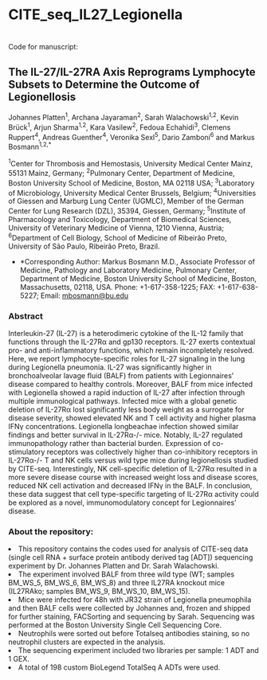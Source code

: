 # CITE_seq_IL27_Legionella <h1>
Code for manuscript: <h2> The IL-27/IL-27RA Axis Reprograms Lymphocyte Subsets to Determine the Outcome of Legionellosis </h2>
Johannes Platten<sup>1</sup>, Archana Jayaraman<sup>2</sup>, Sarah Walachowski<sup>1,2</sup>, Kevin Brück<sup>1</sup>, Arjun Sharma<sup>1,2</sup>, Kara Vasilew<sup>2</sup>, Fedoua Echahidi<sup>3</sup>, Clemens Ruppert<sup>4</sup>, Andreas Guenther<sup>4</sup>, Veronika Sexl<sup>5</sup>, Dario Zamboni<sup>6</sup> and Markus Bosmann<sup>1,2,*</sup>

<sup>1</sup>Center for Thrombosis and Hemostasis, University Medical Center Mainz, 55131 Mainz, Germany; <sup>2</sup>Pulmonary Center, Department of Medicine, Boston University School of Medicine, Boston, MA 02118 USA; <sup>3</sup>Laboratory of Microbiology, University Medical Center Brussels, Belgium; <sup>4</sup>Universities of Giessen and Marburg Lung Center (UGMLC), Member of the German Center for Lung Research (DZL), 35394, Giessen, Germany; <sup>5</sup>Institute of Pharmacology and Toxicology, Department of Biomedical Sciences, University of Veterinary Medicine of Vienna, 1210 Vienna, Austria; <sup>6</sup>Department of Cell Biology, School of Medicine of Ribeirão Preto, University of São Paulo, Ribeirão Preto, Brazil.
- *Corresponding Author: Markus Bosmann M.D., Associate Professor of Medicine, Pathology and Laboratory Medicine, Pulmonary Center, Department of Medicine, Boston University School of Medicine, Boston, Massachusetts, 02118, USA. Phone: +1-617-358-1225; FAX: +1-617-638-5227; Email: mbosmann@bu.edu

<h3> Abstract </h3>
Interleukin-27 (IL-27) is a heterodimeric cytokine of the IL-12 family that functions through the IL-27Rα and gp130 receptors. IL-27 exerts contextual pro- and anti-inflammatory functions, which remain incompletely resolved. Here, we report lymphocyte-specific roles for IL-27 signaling in the lung during Legionella pneumonia. IL-27 was significantly higher in bronchoalveolar lavage fluid (BALF) from patients with Legionnaires’ disease compared to healthy controls. Moreover, BALF from mice infected with Legionella showed a rapid induction of IL-27 after infection through multiple immunological pathways. Infected mice with a global genetic deletion of IL-27Rα lost significantly less body weight as a surrogate for disease severity, showed elevated NK and T cell activity and higher plasma IFNγ concentrations. Legionella longbeachae infection showed similar findings and better survival in IL-27Rα-/- mice. Notably, IL-27 regulated immunopathology rather than bacterial burden. Expression of co-stimulatory receptors was collectively higher than co-inhibitory receptors in IL-27Rα-/- T and NK cells versus wild type mice during legionellosis studied by CITE-seq. Interestingly, NK cell-specific deletion of IL-27Rα resulted in a more severe disease course with increased weight loss and disease scores, reduced NK cell activation and decreased IFNγ in the BALF. In conclusion, these data suggest that cell type-specific targeting of IL-27Rα activity could be explored as a novel, immunomodulatory concept for Legionnaires’ disease. 

<h3> About the repository: </h3>
<li> This repository contains the codes used for analysis of CITE-seq data (single cell RNA + surface protein antibody derived tag [ADT]) sequencing experiment by Dr. Johannes Platten and Dr. Sarah Walachowski. </li> 
<li>The experiment involved BALF from three wild type (WT; samples BM_WS_5, BM_WS_6, BM_WS_8) and three IL27RA knockout mice (IL27RAko; samples BM_WS_9, BM_WS_10, BM_WS_15). </li>
<li> Mice were infected for 48h with JR32 strain of Legionella pneumophila and then BALF cells were collected by Johannes and, frozen and shipped for further staining, FACSorting and sequencing by Sarah. Sequencing was performed at the Boston University Single Cell Sequencing Core. </li>
<li> Neutrophils were sorted out before Totalseq antibodies staining, so no neutrophil clusters are expected in the analysis. </li>
<li> The sequencing experiment included two libraries per sample: 1 ADT and 1 GEX. </li>
<li> A total of 198 custom BioLegend TotalSeq A ADTs were used. </li>

